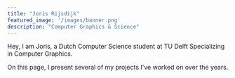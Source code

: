 ```yaml
---
title: "Joris Rijsdijk"
featured_image: '/images/banner.png'
description: "Computer Graphics & Science"
---
```

Hey, I am Joris, a Dutch Computer Science student at TU Delft Specializing in Computer Graphics. 

On this page, I present several of my projects I've worked on over the years.